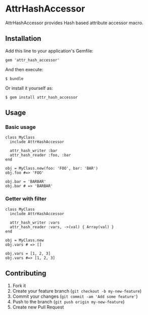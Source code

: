 # AttrHashAccessor

AttrHashAccessor provides Hash based attribute accessor macro.

## Installation

Add this line to your application's Gemfile:

    gem 'attr_hash_accessor'

And then execute:

    $ bundle

Or install it yourself as:

    $ gem install attr_hash_accessor

## Usage

### Basic usage

```
class MyClass
  include AttrHashAccessor

  attr_hash_writer :bar
  attr_hash_reader :foo, :bar
end

obj = MyClass.new(foo: 'FOO', bar: 'BAR')
obj.foo #=> 'FOO'

obj.bar = 'BARBAR'
obj.bar # => 'BARBAR'
```

### Getter with filter

```
class MyClass
  include AttrHashAccessor

  attr_hash_writer :vars
  attr_hash_reader :vars, ->(val) { Array(val) }
end

obj = MyClass.new
obj.vars # => []

obj.vars = [1, 2, 3]
obj.vars #=> [1, 2, 3]
```

## Contributing

1. Fork it
2. Create your feature branch (`git checkout -b my-new-feature`)
3. Commit your changes (`git commit -am 'Add some feature'`)
4. Push to the branch (`git push origin my-new-feature`)
5. Create new Pull Request
